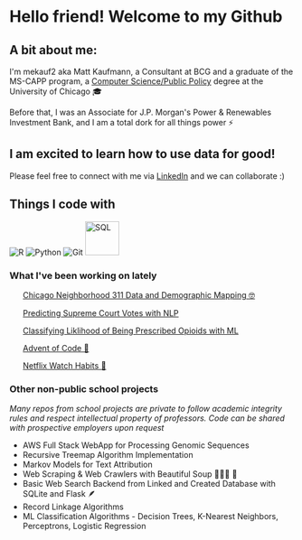 # Hello friend! Welcome to my Github

## A bit about me:
I'm mekauf2 aka Matt Kaufmann, a Consultant at BCG and a graduate of the MS-CAPP program, a <a href = 'https://capp.uchicago.edu/'>Computer Science/Public Policy<a> degree at the University of Chicago 🎓
</p> 
Before that, I was an Associate for J.P. Morgan's Power & Renewables Investment Bank, and I am a total dork for all things power ⚡

## I am excited to learn how to use data for good!
</p>
Please feel free to connect with me via <a href = 'https://www.linkedin.com/in/kaufmannmatthew/'> LinkedIn<a> and we can collaborate :)

## Things I code with
<p>
  <img alt ="R" src = "https://img.shields.io/badge/-R-276DC3?logo=r&logoColor=white&style=for-the-badge&logoWidth=30" />
  <img alt="Python" src = "https://img.shields.io/badge/-Python-3776AB?logo=python&logoColor=white&style=for-the-badge" />
  <img alt="Git" src = "https://img.shields.io/badge/-Git-F05032?logo=git&logoColor=white&style=for-the-badge" />
  <img alt="SQL" width="60px" src="https://banner2.cleanpng.com/20180526/oqt/kisspng-microsoft-sql-server-mysql-database-logo-5b098c6ebad6d7.7316225815273524307653.jpg" />

</p>
  
  <h3>What I've been working on lately</h3>
  <ul>
      <a href = "https://github.com/mekauf2/proj-311_service_mapping_veam">Chicago Neighborhood 311 Data and Demographic Mapping 🤓</a>
  </p>
      <a href = "https://github.com/mekauf2/SupremeCourtNLP">Predicting Supreme Court Votes with NLP </a>
  </p>
      <a href = "https://github.com/mekauf2/classifying-opioid-use">Classifying Liklihood of Being Prescribed Opioids with ML </a>
  </p>
      <a href = "https://github.com/mekauf2/advent-of-code">Advent of Code 🎄</a>
  </p>
      <a href = "https://github.com/mekauf2/netflix_watch_habits">Netflix Watch Habits 🎥</a>
  </ul>

</p>

  <h3> Other non-public school projects </h3>
  <i> Many repos from school projects are private to follow academic integrity rules and respect intellectual property of professors. Code can be shared with prospective employers upon request</i>
  </p>
<ul>
    <li>AWS Full Stack WebApp for Processing Genomic Sequences</li>
    <li>Recursive Treemap Algorithm Implementation</li>
    <li>Markov Models for Text Attribution</li>
    <li>Web Scraping & Web Crawlers with Beautiful Soup 💁🏻‍♂️ 🍜</li>
    <li>Basic Web Search Backend from Linked and Created Database with SQLite and Flask 🪶</li>
    <li>Record Linkage Algorithms</li>
    <li>ML Classification Algorithms - Decision Trees, K-Nearest Neighbors, Perceptrons, Logistic Regression</li>
  </ul>
